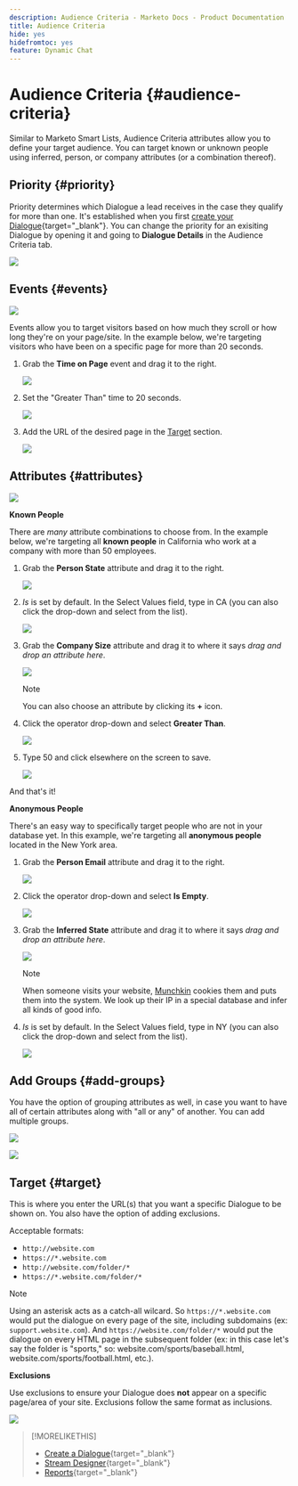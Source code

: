 ```yaml
---
description: Audience Criteria - Marketo Docs - Product Documentation
title: Audience Criteria
hide: yes
hidefromtoc: yes
feature: Dynamic Chat
---
```

# Audience Criteria {#audience-criteria}

Similar to Marketo Smart Lists, Audience Criteria attributes allow you to define your target audience. You can target known or unknown people using inferred, person, or company attributes (or a combination thereof).

## Priority {#priority}

Priority determines which Dialogue a lead receives in the case they qualify for more than one. It's established when you first [create your Dialogue](/help/marketo/product-docs/demand-generation/dynamic-chat/dialogues/create-a-dialogue.md){target="_blank"}. You can change the priority for an exisiting Dialogue by opening it and going to **Dialogue Details** in the Audience Criteria tab.

   ![](assets/audience-criteria-1.png)

## Events {#events}

   ![](assets/audience-criteria-2.png)

Events allow you to target visitors based on how much they scroll or how long they're on your page/site. In the example below, we're targeting visitors who have been on a specific page for more than 20 seconds.

1. Grab the **Time on Page** event and drag it to the right.

   ![](assets/audience-criteria-3.png)

1. Set the "Greater Than" time to 20 seconds.

   ![](assets/audience-criteria-4.png)

1. Add the URL of the desired page in the [Target](#target) section.

   ![](assets/audience-criteria-5.png)

## Attributes {#attributes}

   ![](assets/audience-criteria-6.png)

**Known People**

There are _many_ attribute combinations to choose from. In the example below, we're targeting all **known people** in California who work at a company with more than 50 employees.

1. Grab the **Person State** attribute and drag it to the right.

   ![](assets/audience-criteria-7.png)

1. _Is_ is set by default. In the Select Values field, type in CA (you can also click the drop-down and select from the list).

   ![](assets/audience-criteria-8.png)

1. Grab the **Company Size** attribute and drag it to where it says _drag and drop an attribute here_.

   ![](assets/audience-criteria-9.png)

   >[!NOTE]
   >
   >You can also choose an attribute by clicking its **+** icon.

1. Click the operator drop-down and select **Greater Than**.

   ![](assets/audience-criteria-10.png)

1. Type 50 and click elsewhere on the screen to save.

   ![](assets/audience-criteria-11.png)

And that's it!

**Anonymous People**

There's an easy way to specifically target people who are not in your database yet. In this example, we're targeting all **anonymous people** located in the New York area.

1. Grab the **Person Email** attribute and drag it to the right.

   ![](assets/audience-criteria-12.png)

1. Click the operator drop-down and select **Is Empty**.

   ![](assets/audience-criteria-13.png)

1. Grab the **Inferred State** attribute and drag it to where it says _drag and drop an attribute here_.

   ![](assets/audience-criteria-14.png)

   >[!NOTE]
   >
   >When someone visits your website, [Munchkin](/help/marketo/product-docs/administration/additional-integrations/add-munchkin-tracking-code-to-your-website.md) cookies them and puts them into the system. We look up their IP in a special database and infer all kinds of good info.

1. _Is_ is set by default. In the Select Values field, type in NY (you can also click the drop-down and select from the list).

   ![](assets/audience-criteria-15.png)

## Add Groups {#add-groups}

You have the option of grouping attributes as well, in case you want to have all of certain attributes along with "all or any" of another. You can add multiple groups.

   ![](assets/audience-criteria-16.png)

   ![](assets/audience-criteria-17.png)

## Target {#target}

This is where you enter the URL(s) that you want a specific Dialogue to be shown on. You also have the option of adding exclusions.

Acceptable formats:

* `http://website.com`
* `https://*.website.com`
* `http://website.com/folder/*`
* `https://*.website.com/folder/*`

>[!NOTE]
>
>Using an asterisk acts as a catch-all wilcard. So `https://*.website.com` would put the dialogue on every page of the site, including subdomains (ex: `support.website.com`). And `https://website.com/folder/*` would put the dialogue on every HTML page in the subsequent folder (ex: in this case let's say the folder is "sports," so: website.com/sports/baseball.html, website.com/sports/football.html, etc.).

**Exclusions**

Use exclusions to ensure your Dialogue does **not** appear on a specific page/area of your site. Exclusions follow the same format as inclusions.

   ![](assets/audience-criteria-18.png)

>[!MORELIKETHIS]
>
>* [Create a Dialogue](/help/marketo/product-docs/demand-generation/dynamic-chat/dialogues/create-a-dialogue.md){target="_blank"}
>* [Stream Designer](/help/marketo/product-docs/demand-generation/dynamic-chat/dialogues/stream-designer.md){target="_blank"}
>* [Reports](/help/marketo/product-docs/demand-generation/dynamic-chat/dialogues/reports.md){target="_blank"}

